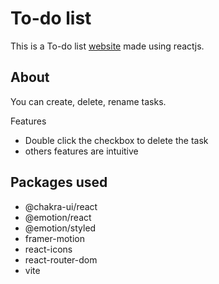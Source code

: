 # To-do list
This is a To-do list [website](https://https://todo-wind.netlify.app/to-do-list) made using reactjs.


## About
  You can create, delete, rename tasks.
  
Features 
 * Double click the checkbox to delete the task 
 * others features are intuitive 

## Packages used

* @chakra-ui/react 
* @emotion/react
* @emotion/styled 
* framer-motion
* react-icons 
* react-router-dom
* vite
